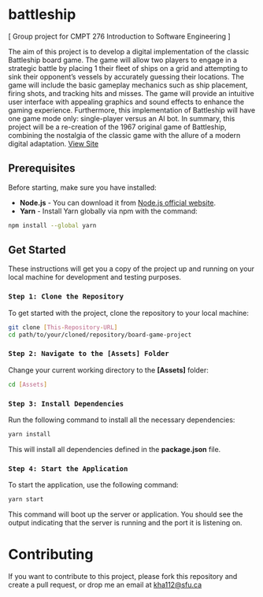 # battleship
[ Group project for CMPT 276 Introduction to Software Engineering ]

The aim of this project is to develop a digital implementation of the classic Battleship board game. The game will allow two players to engage in a strategic battle by placing 1 their fleet of ships on a grid and attempting to sink their opponent’s vessels by accurately guessing their locations. The game will include the basic gameplay mechanics such as ship placement, firing shots, and tracking hits and misses. The game will provide an intuitive user interface with appealing graphics and sound effects to enhance the gaming experience. Furthermore, this implementation of Battleship will have one game mode only: single-player versus an AI bot. In summary, this project will be a re-creation of the 1967 original game of Battleship, combining the nostalgia of the classic game with the allure of a modern digital adaptation. [View Site](https://board-game-project-snowy.vercel.app/)

## Prerequisites
Before starting, make sure you have installed:
- **Node.js** - You can download it from [Node.js official website](https://nodejs.org/).
- **Yarn** - Install Yarn globally via npm with the command:
```bash
npm install --global yarn
```

## Get Started
These instructions will get you a copy of the project up and running on your local machine for development and testing purposes.

### `Step 1: Clone the Repository`
To get started with the project, clone the repository to your local machine:
```bash
git clone [This-Repository-URL]
cd path/to/your/cloned/repository/board-game-project
```

### `Step 2: Navigate to the [Assets] Folder`
Change your current working directory to the **[Assets]** folder:
```bash
cd [Assets]
```

### `Step 3: Install Dependencies`
Run the following command to install all the necessary dependencies:
```bash
yarn install
```
This will install all dependencies defined in the **package.json** file.

### `Step 4: Start the Application`
To start the application, use the following command:
```bash
yarn start
```
This command will boot up the server or application. You should see the output indicating that the server is running and the port it is listening on.

# Contributing
If you want to contribute to this project, please fork this repository and create a pull request, or drop me an email at kha112@sfu.ca
